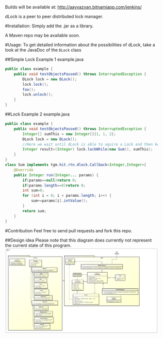 Builds will be available at:
http://aayvazyan.bitnamiapp.com/jenkins/

dLock is a peer to peer distributed lock manager.


#Installation:
Simply add the .jar as a library.

A Maven repo may be available soon. 

#Usage:
To get detailed information about the possibilities of dLock, take a look at the JavaDoc of the `DLock` class

##Simple Lock Example 1
example.java
```java
public class example {
    public void testObjectsPassed() throws InterruptedException {
        DLock lock = new DLock();
        lock.lock();
        foo();
        lock.unlock();
    }
}
```

##Lock Example 2
example.java
```java
public class example {
    public void testObjectsPassed() throws InterruptedException {
        Integer[] sumThis = new Integer[]{1, 1, 2};
        DLock lock = new DLock();
        //Here we wait until dLock is able to aquire a Lock and then keep the lock until Sum finished its run() call
        Integer result=(Integer) lock.lockWhile(new Sum(), sumThis);
    }
}
class Sum implements tgm.hit.rtn.dlock.Callback<Integer,Integer>{
    @Override
    public Integer run(Integer... params) {
        if(params==null)return 0;
        if(params.length==0)return 0;
        int sum=0;
        for (int i = 0; i < params.length; i++) {
            sum+=params[i].intValue();
        }
        return sum;
    }
}
```

#Contribution
Feel free to send pull requests and fork this repo.

##Design idea
Please note that this diagram does currently not represent the current state of this program.
![alt text](docs/Class_Diagram.png "Logo Title Text 1")